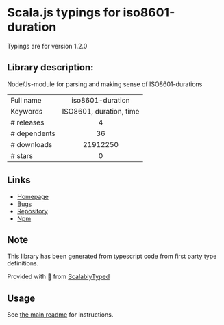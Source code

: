 
# Scala.js typings for iso8601-duration

Typings are for version 1.2.0

## Library description:
Node/Js-module for parsing and making sense of ISO8601-durations

|                    |                 |
| ------------------ | :-------------: |
| Full name          | iso8601-duration |
| Keywords           | ISO8601, duration, time |
| # releases         | 4 |
| # dependents       | 36 |
| # downloads        | 21912250 |
| # stars            | 0 |

## Links
- [Homepage](https://github.com/tolu/ISO8601-duration#readme)
- [Bugs](https://github.com/tolu/ISO8601-duration/issues)
- [Repository](https://github.com/tolu/ISO8601-duration)
- [Npm](https://www.npmjs.com/package/iso8601-duration)
    


## Note
This library has been generated from typescript code from first party type definitions.

Provided with :purple_heart: from [ScalablyTyped](https://github.com/oyvindberg/ScalablyTyped)

## Usage
See [the main readme](../../readme.md) for instructions.



